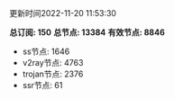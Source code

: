 更新时间2022-11-20 11:53:30

**总订阅: 150**
**总节点: 13384**
**有效节点: 8846**
- ss节点: 1646
- v2ray节点: 4763
- trojan节点: 2376
- ssr节点: 61
